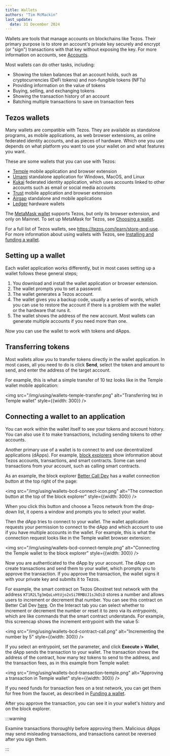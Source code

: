 ```yaml
---
title: Wallets
authors: "Tim McMackin"
last_update:
  date: 31 December 2024
---
```


Wallets are tools that manage accounts on blockchains like Tezos.
Their primary purpose is to store an account's private key securely and encrypt (or "sign") transactions with that key without exposing the key.
For more information on accounts, see [Accounts](/using/accounts).

Most wallets can do other tasks, including:

- Showing the token balances that an account holds, such as cryptocurrencies (DeFi tokens) and non-fungible tokens (NFTs)
- Providing information on the value of tokens
- Buying, selling, and exchanging tokens
- Showing the transaction history of an account
- Batching multiple transactions to save on transaction fees

## Tezos wallets

Many wallets are compatible with Tezos.
They are available as standalone programs, as mobile applications, as web browser extensions, as online federated identity accounts, and as pieces of hardware.
Which one you use depends on what platform you want to use your wallet on and what features you want.

These are some wallets that you can use with Tezos:

- [Temple](https://templewallet.com/) mobile application and browser extension
- [Umami](https://umamiwallet.com/) standalone application for Windows, MacOS, and Linux
- [Kukai](https://wallet.kukai.app/) federated identity application, which uses accounts linked to other accounts such as email or social media accounts
- [Trust](https://trustwallet.com/tezos-wallet) mobile application and browser extension
- [Airgap](https://airgap.it/) standalone and mobile applications
- [Ledger](https://www.ledger.com/) hardware wallets

The [MetaMask wallet](https://metamask.io/) supports Tezos, but only its browser extension, and only on Mainnet.
To set up MetaMask for Tezos, see [Choosing a wallet](/developing/wallet-setup#choosing-a-wallet).

For a full list of Tezos wallets, see https://tezos.com/learn/store-and-use.
For more information about using wallets with Tezos, see [Installing and funding a wallet](/developing/wallet-setup).

## Setting up a wallet

Each wallet application works differently, but in most cases setting up a wallet follows these general steps;

1. You download and install the wallet application or browser extension.
1. The wallet prompts you to set a password.
1. The wallet generates a Tezos account.
1. The wallet gives you a backup code, usually a series of words, which you can use to restore the account if there is a problem with the wallet or the hardware that runs it.
1. The wallet shows the address of the new account.
Most wallets can generate multiple accounts if you need more than one.

Now you can use the wallet to work with tokens and dApps.

## Transferring tokens

Most wallets allow you to transfer tokens directly in the wallet application.
In most cases, all you need to do is click **Send**, select the token and amount to send, and enter the address of the target account.

For example, this is what a simple transfer of 10 tez looks like in the Temple wallet mobile application:

<img src="/img/using/wallets-temple-transfer.png" alt="Transferring tez in Temple wallet" style={{width: 300}} />

## Connecting a wallet to an application

You can work within the wallet itself to see your tokens and account history.
You can also use it to make transactions, including sending tokens to other accounts.

Another primary use of a wallet is to connect to and use decentralized applications (dApps).
For example, [block explorers](/developing/information/block-explorers) show information about Tezos accounts, transactions, and smart contracts.
Some can send transactions from your account, such as calling smart contracts.

As an example, the block explorer [Better Call Dev](https://better-call.dev/) has a wallet connection button at the top right of the page:

<img src="/img/using/wallets-bcd-connect-icon.png" alt="The connection button at the top of the block explorer" style={{width: 300}} />

When you click this button and choose a Tezos network from the drop-down list, it opens a window and prompts you to select your wallet.

Then the dApp tries to connect to your wallet.
The wallet application requests your permission to connect to the dApp and which account  to use if you have multiple accounts in the wallet.
For example, this is what the connection request looks like in the Temple wallet browser extension:

<img src="/img/using/wallets-bcd-connect-temple.png" alt="Connecting the Temple wallet to the block explorer" style={{width: 300}} />

Now you are authenticated to the dApp by your account.
The dApp can create transactions and send them to your wallet, which prompts you to approve the transaction.
If you approve the transaction, the wallet signs it with your private key and submits it to Tezos.

For example, the smart contract on Tezos Ghostnet test network with the address `KT1R2LTg3mQoLvHtUjo2xSi7RMBUJ1sJkDiD` stores a number and allows users to increment or decrement that number.
You can see this contract on Better Call Dev [here](https://better-call.dev/ghostnet/KT1R2LTg3mQoLvHtUjo2xSi7RMBUJ1sJkDiD/operations).
On the Interact tab you can select whether to increment or decrement the number or reset it to zero via its _entrypoints_, which are like commands that the smart contract understands.
For example, this screencap shows the increment entrypoint with the value 5:

<img src="/img/using/wallets-bcd-contract-call.png" alt="Incrementing the number by 5" style={{width: 300}} />

If you select an entrypoint, set the parameter, and click **Execute > Wallet**, the dApp sends the transaction to your wallet.
The transaction shows the address of the contract, how many tez tokens to send to the address, and the transaction fees, as in this example from Temple wallet:

<img src="/img/using/wallets-bcd-transaction-temple.png" alt="Approving a transaction in Temple wallet" style={{width: 300}} />

If you need funds for transaction fees on a test network, you can get them for free from the faucet, as described in [Funding a wallet](/developing/wallet-setup#funding-a-wallet).

After you approve the transaction, you can see it in your wallet's history and on the block explorer.

:::warning

Examine transactions thoroughly before approving them.
Malicious dApps may send misleading transactions, and transactions cannot be reversed after you sign them.

:::

